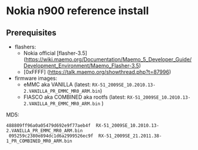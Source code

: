 # Nokia n900 reference install

## Prerequisites

* flashers:
  * Nokia official [flasher-3.5] (https://wiki.maemo.org/Documentation/Maemo_5_Developer_Guide/Development_Environment/Maemo_Flasher-3.5)
  * [0xFFFF] (https://talk.maemo.org/showthread.php?t=87996)
* firmware images:
  * eMMC aka VANILLA (latest: `RX-51_2009SE_10.2010.13-2.VANILLA_PR_EMMC_MR0_ARM.bin`)
  * FIASCO aka COMBINED aka rootfs (latest: `RX-51_2009SE_10.2010.13-2.VANILLA_PR_EMMC_MR0_ARM.bin` )

MD5:

    488809ff96a0a05479d692e9f77aeb4f  RX-51_2009SE_10.2010.13-2.VANILLA_PR_EMMC_MR0_ARM.bin
     095259c2380e894dc1d6a2999526ec9f  RX-51_2009SE_21.2011.38-1_PR_COMBINED_MR0_ARM.bin

